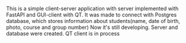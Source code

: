 This is a simple client-server application with server implemented with FastAPI and GUI-client with QT.
It was made to connect with Postgres database, which stores information about students(name, date of birth, photo, course and group number)
Now it's still developing. Server and database were created. QT client is in process 
